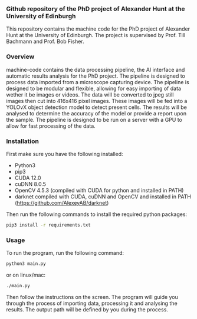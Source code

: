 ### Github repository of the PhD project of Alexander Hunt at the University of Edinburgh

This repository contains the machine code for the PhD project of Alexander Hunt at the University of Edinburgh. The project is supervised by Prof. Till Bachmann and Prof. Bob Fisher.

### Overview

machine-code contains the data processing pipeline, the AI interface and automatic results analysis for the PhD project. The pipeline is designed to process data imported from a microscope capturing device. The pipeline is designed to be modular and flexible, allowing for easy importing of data wether it be images or videos. The data will be converted to jpeg still images then cut into 416x416 pixel images. These images will be fed into a YOLOvX object detection model to detect present cells. The results will be analysed to determine the accuracy of the model or provide a report upon the sample. The pipeline is designed to be run on a server with a GPU to allow for fast processing of the data.

### Installation

First make sure you have the following installed:
- Python3 
- pip3
- CUDA 12.0
- cuDNN 8.0.5
- OpenCV 4.5.3 (compiled with CUDA for python and installed in PATH)
- darknet compiled with CUDA, cuDNN and OpenCV and installed in PATH (https://github.com/AlexeyAB/darknet)

Then run the following commands to install the required python packages:
```bash
pip3 install -r requirements.txt
```

### Usage

To run the program, run the following command:

```bash
python3 main.py
```

or on linux/mac:

```bash
./main.py
```
Then follow the instructions on the screen. The program will guide you through the process of importing data, processing it and analysing the results. The output path will be defined by you during the process.


